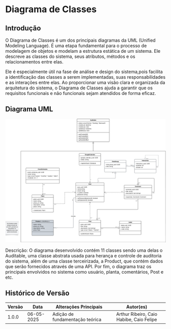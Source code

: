 # Diagrama de Classes

## Introdução

O Diagrama de Classes é um dos principais diagramas da UML (Unified Modeling Language). É uma etapa fundamental para o processo de modelagem de objetos e modelam a estrutura estática de um sistema. Ele descreve as classes do sistema, seus atributos, métodos e os relacionamentos entre elas.

Ele é especialmente útil na fase de análise e design do sistema,pois facilita a identificação das classes a serem implementadas, suas responsabilidades e as interações entre elas. Ao proporcionar uma visão clara e organizada da arquitetura do sistema, o Diagrama de Classes ajuda a garantir que os requisitos funcionais e não funcionais sejam atendidos de forma eficaz.

## Diagrama UML
![Diagrama de Classes](../../assets/diagrama-classe.png)

Descrição: O diagrama desenvolvido contém 11 classes sendo uma delas o Auditable, uma classe abstrata usada para herança e controle de auditoria do sistema, além de uma classe terceirizada, a Product, que contém dados que serão fornecidos através de uma API. Por fim, o diagrama traz os principais envolvidos no sistema como usuário, planta, comentários, Post e etc.


## Histórico de Versão
| Versão | Data       | Alterações Principais                             | Autor(es)        |
|--------|------------|---------------------------------------------------|:----------------:|
| 1.0.0  | 06-05-2025 | Adição de fundamentação teórica                | Arthur Ribeiro, Caio Habibe, Caio Felipe   |

